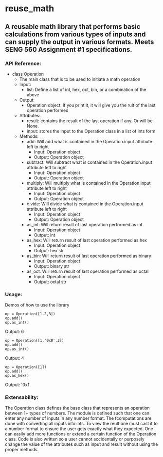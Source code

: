 # reuse_math 
## A reusable math library that performs basic calculations from various types of inputs and can supply the output in various formats. Meets SENG 560 Assignment #1 specifications.
### API Reference:
- class Operation
  - The main class that is to be used to initiate a math operation
  - Input:
    - list: Define a list of int, hex, oct, bin, or a combination of the above
  - Output:
    - Operation object. If you print it, it will give you the rult of the last operation performed
  - Attributes:
    - result: contains the result of the last operation if any. Or will be None.
    - input: stores the input to the Operation class in a list of ints form
  - Methods:
    - add: Will add what is contained in the Operation.input attribute left to right 
      - Input: Operation object
      - Output: Operation object
    - subtract: Will subtract what is contained in the Operation.input attribute left to right 
      - Input: Operation object
      - Output: Operation object
    - multiply: Will multiply what is contained in the Operation.input attribute left to right 
      - Input: Operation object
      - Output: Operation object
    - divide: Will divide what is contained in the Operation.input attribute left to right 
      - Input: Operation object
      - Output: Operation object
    - as_int: Will return result of last operation performed as int
      - Input: Operation object
      - Output: int
    - as_hex: Will return result of last operation performed as hex
      - Input: Operation object
      - Output: hex str
    - as_bin: Will return result of last operation performed as binary
      - Input: Operation object
      - Output: binary str
    - as_oct: Will return result of last operation performed as octal 
      - Input: Operation object
      - Output: octal str
### Usage:
Demos of how to use the library
```
op = Operation([1,2,3])
op.add()
op.as_int()
```
Output: 6
```
op = Operation([1,'0x0',3])
op.add()
op.as_int()
```
Output: 4
```
op = Operation([1])
op.add()
op.as_hex()
```
Output: '0x1'
### Extensability:
The Operation class defines the base class that represents an operation between 1+ types of numbers. The module is defined such that one can enter any number of inputs in any number format. The fcomputations are done with converting all inputs into ints. To view the reult one must cast it to a number format to ensure the user gets exactly what they expected.
One can easily add more functions or extend a certain function of the Operation class. Code is also written so a user cannot accidentally or purposely change the value of the attributes such as input and result without using the proper methods. 

